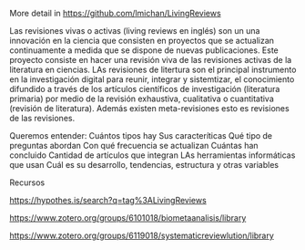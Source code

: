 
More detail in https://github.com/lmichan/LivingReviews

Las revisiones vivas o activas (living reviews en inglés) son un una innovación en la ciencia que consisten en proyectos que se actualizan continuamente a medida que se dispone de nuevas publicaciones.
Este proyecto consiste en hacer una revisión viva de las revisiones activas de la literatura en ciencias.
LAs revisiones de litertura son el principal instrumento en la investigación digital para reunir, integrar y sistemtizar, el conocimiento difundido a través
de los artículos científicos de investigación (literatura primaria) por medio de la revisión exhaustiva, cualitativa o cuantitativa (revisión de literatura).
Además existen meta-revisiones esto es revisiones de las revisiones.

Queremos entender:
Cuántos tipos hay
Sus caracteríticas
Qué tipo de preguntas abordan
Con qué frecuencia se actualizan
Cuántas han concluido
Cantidad de artículos que integran
LAs herramientas informáticas que usan
Cuál es su desarrollo, tendencias, estructura y otras variables


Recursos

https://hypothes.is/search?q=tag%3ALivingReviews

https://www.zotero.org/groups/6101018/biometaanalisis/library

https://www.zotero.org/groups/6119018/systematicreviewlution/library
